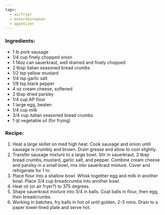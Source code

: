 ```yaml
---
tags:
  - airfryer
  - eaternEuropean
  - appetizer
---
```

### Ingredients:
- 1 lb pork sausage 
- 1/4 cup finely chopped onion
- 1 14oz can sauerkraut, well drained and finely chopped
- 2 tbsp italian seasoned bread crumbs
- 1/2 tsp yellow mustard
- 1/4 tsp garlic salt
- 1/8 tsp black pepper
- 4 oz cream cheese, softened
- 2 tbsp dried parsley
- 1/4 cup AP flour
- 1 large egg, beaten
- 1/4 cup milk
- 3/4 cup italian seasoned bread crumbs 
- 1 qt vegetable oil (for frying)

### Recipe:
1. Heat a large skillet on med high heat. Cook sausage and onion until sausage is crumbly and brown. Drain grease and allow to cool slightly. 
2. Transfer sausage mixture to a large bowl. Stir in sauerkraut, 2 tbsp bread crumbs, mustard, garlic salt, and pepper. Combine cream cheese and parsley in a small bowl, mix into sauerkraut mixture. Cover and refrigerate for 1 hr. 
3. Place flour into a shallow bowl. Whisk together egg and milk in another bowl. Place 3/4 cup breadcrumbs into another bowl. 
4. Heat oil (or air fryer?) to 375 degrees. 
5. Shape sauerkraut mixture into 3/4 in balls. Coat balls in flour, then egg, then breadcrumbs. 
6. Working in batches, fry balls in hot oil until golden, 2-3 mins. Drain to a paper towel-lined plate and serve hot. 